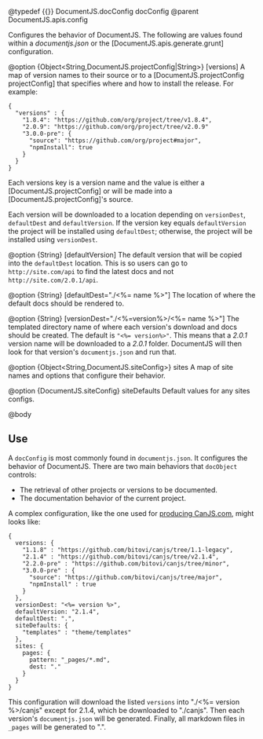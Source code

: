 @typedef {{}} DocumentJS.docConfig docConfig
@parent DocumentJS.apis.config

Configures the behavior of DocumentJS.  The following are values found within
a _documentjs.json_ or the [DocumentJS.apis.generate.grunt] configuration.

@option {Object<String,DocumentJS.projectConfig|String>} [versions] A map of version names
to their source or to a [DocumentJS.projectConfig projectConfig] that specifies where and how
to install the release. For example:

    {
      "versions" : {
        "1.8.4": "https://github.com/org/project/tree/v1.8.4",
        "2.0.9": "https://github.com/org/project/tree/v2.0.9"
        "3.0.0-pre": {
          "source": "https://github.com/org/project#major",
          "npmInstall": true
        }
      }
    }

Each versions key is a version name and the value is either a [DocumentJS.projectConfig] or
will be made into a [DocumentJS.projectConfig]'s source.

Each version will be downloaded to a location depending on `versionDest`, `defaultDest` and
`defaultVersion`.  If the version key equals `defaultVersion` the project will be installed
using `defaultDest`; otherwise, the project will be installed using `versionDest`.

@option {String} [defaultVersion] The default version that will be copied
into the `defaultDest` location. This is so users can go to `http://site.com/api`
to find the latest docs and not `http://site.com/2.0.1/api`.

@option {String} [defaultDest="./<%\= name %>"] The location of where the default docs should
be rendered to.

@option {String} [versionDest="./<%\=version%>/<%\= name %>"] The templated directory name of where each version's download
and docs should be created.  The default is `"<%= version%>"`.  This means
that a _2.0.1_ version name will be downloaded to a _2.0.1_ folder. DocumentJS
will then look for that version's `documentjs.json` and run that.

@option {Object<String,DocumentJS.siteConfig>} sites A map of site names and
options that configure their behavior.

@option {DocumentJS.siteConfig} siteDefaults Default values for any sites configs.

@body

## Use

A `docConfig` is most commonly found in `documentjs.json`. It configures
the behavior of DocumentJS.  There are two main behaviors that `docObject` controls:

 - The retrieval of other projects or versions to be documented.
 - The documentation behavior of the current project.

A complex configuration, like the one used for [producing CanJS.com](http://github.com/bitovi/canjs.com),
might looks like:

    {
      versions: {
        "1.1.8" : "https://github.com/bitovi/canjs/tree/1.1-legacy",
        "2.1.4" : "https://github.com/bitovi/canjs/tree/v2.1.4",
        "2.2.0-pre" : "https://github.com/bitovi/canjs/tree/minor",
        "3.0.0-pre" : {
          "source": "https://github.com/bitovi/canjs/tree/major",
          "npmInstall" : true
        }
      },
      versionDest: "<%= version %>",
      defaultVersion: "2.1.4",
      defaultDest: ".",
      siteDefaults: {
        "templates" : "theme/templates"
      },
      sites: {
      	pages: {
      	  pattern: "_pages/*.md",
      	  dest: "."
      	}
      }
    }
    
This configuration will download the listed `versions` into "./<%= version %>/canjs" except for 
2.1.4, which be downloaded to "./canjs".  Then each version's `documentjs.json` will be 
generated. Finally, all markdown files in `_pages` will be generated to ".".
    
